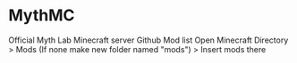 # MythMC
Official Myth Lab Minecraft server Github Mod list
Open Minecraft Directory > Mods (If none make new folder named "mods") > Insert mods there

